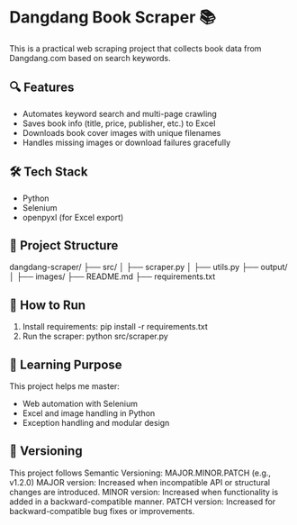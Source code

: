# Dangdang Book Scraper 📚
This is a practical web scraping project that collects book data from Dangdang.com based on search keywords.

## 🔍 Features
- Automates keyword search and multi-page crawling
- Saves book info (title, price, publisher, etc.) to Excel
- Downloads book cover images with unique filenames
- Handles missing images or download failures gracefully

## 🛠 Tech Stack
- Python
- Selenium
- openpyxl (for Excel export)

## 📂 Project Structure
dangdang-scraper/
├── src/
│ ├── scraper.py
│ ├── utils.py
├── output/
│ ├── images/
├── README.md
├── requirements.txt

## 🚀 How to Run
1. Install requirements:
   pip install -r requirements.txt
2. Run the scraper:
   python src/scraper.py

## 🧠 Learning Purpose
This project helps me master:
- Web automation with Selenium
- Excel and image handling in Python
- Exception handling and modular design

## 🧾 Versioning
This project follows Semantic Versioning:
MAJOR.MINOR.PATCH (e.g., v1.2.0)
MAJOR version: Increased when incompatible API or structural changes are introduced.
MINOR version: Increased when functionality is added in a backward-compatible manner.
PATCH version: Increased for backward-compatible bug fixes or improvements.
